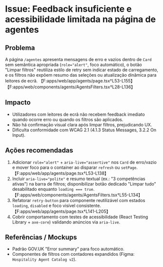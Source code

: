 # Issue: Feedback insuficiente e acessibilidade limitada na página de agentes

## Problema
A página `/agentes` apresenta mensagens de erro e vazios dentro de `Card` sem semântica apropriada (`role="alert"`, foco automático), o botão "Limpar filtros" reutiliza estilo de retry sem indicar estado de carregamento, e os filtros não expõem resumo das seleções ou atualização dinâmica para leitores de ecrã. 【F:apps/web/app/agents/page.tsx†L53-L155】【F:apps/web/components/agents/AgentsFilters.tsx†L28-L136】

## Impacto
- Utilizadores com leitores de ecrã não recebem feedback imediato quando ocorre erro ou quando os filtros são aplicados.
- Não há confirmação visual clara após limpar filtros, prejudicando UX.
- Dificulta conformidade com WCAG 2.1 (4.1.3 Status Messages, 3.2.2 On Input).

## Ações recomendadas
1. Adicionar `role="alert"` + `aria-live="assertive"` nos `Card` de erro/vazio e mover foco para o container ao disparar `refresh` ou `setPage`. 【F:apps/web/app/agents/page.tsx†L53-L138】
2. Incluir `aria-live="polite"` e resumo textual (ex.: "3 competências ativas") na barra de filtros; disponibilizar botão dedicado "Limpar tudo" desabilitado enquanto `loading === true`. 【F:apps/web/components/agents/AgentsFilters.tsx†L55-L134】
3. Refatorar `retry-button` para componente reutilizável com estados `loading`, `disabled` e foco visível consistente. 【F:apps/web/app/agents/page.tsx†L141-L205】
4. Cobrir comportamento com testes de acessibilidade (React Testing Library + `axe-core`) validando anúncios via `aria-live`.

## Referências / Mockups
- Padrão GOV.UK "Error summary" para foco automático.
- Componentes de filtros com contadores expandidos (Figma: `Hospitality Agent Catalog v2`).
